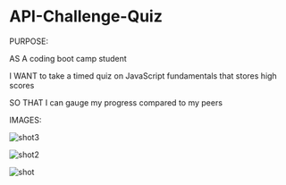 # API-Challenge-Quiz

PURPOSE:

AS A coding boot camp student

I WANT to take a timed quiz on JavaScript fundamentals that stores high scores

SO THAT I can gauge my progress compared to my peers

IMAGES:

![shot3](https://user-images.githubusercontent.com/58565920/126082791-4d5a4900-f1cd-473d-86b2-005acfcf127a.png)

![shot2](https://user-images.githubusercontent.com/58565920/126082795-2aae6f39-a793-4384-8a2e-52e6b3a7a9de.png)

![shot](https://user-images.githubusercontent.com/58565920/126082800-9e9a15cc-f112-4422-86ce-92abe69f7c9a.png)



